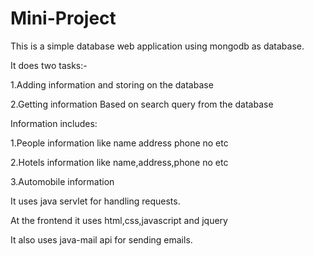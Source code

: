 Mini-Project
==========
This is a simple database web application using mongodb as database.

It does two tasks:-

  1.Adding information and storing on the database

  2.Getting information Based on search query from the database

Information includes:
  
  1.People information like name address phone no etc
  
  2.Hotels information like name,address,phone no etc
  
  3.Automobile information

It uses java servlet for handling requests.

At the frontend it uses html,css,javascript and jquery

It also uses java-mail api for sending emails.
